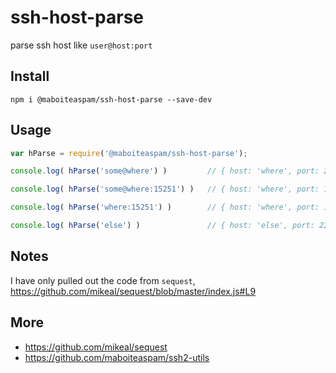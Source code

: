 # ssh-host-parse

parse ssh host like `user@host:port`

## Install

    npm i @maboiteaspam/ssh-host-parse --save-dev

## Usage

```js
var hParse = require('@maboiteaspam/ssh-host-parse');

console.log( hParse('some@where') )         // { host: 'where', port: 22, username: 'some' }

console.log( hParse('some@where:15251') )   // { host: 'where', port: 15251, username: 'some' }

console.log( hParse('where:15251') )        // { host: 'where', port: 15251, username: 'root' }

console.log( hParse('else') )               // { host: 'else', port: 22, username: 'root' }


```

## Notes

I have only pulled out the code from `sequest`,
https://github.com/mikeal/sequest/blob/master/index.js#L9

## More

- https://github.com/mikeal/sequest
- https://github.com/maboiteaspam/ssh2-utils
